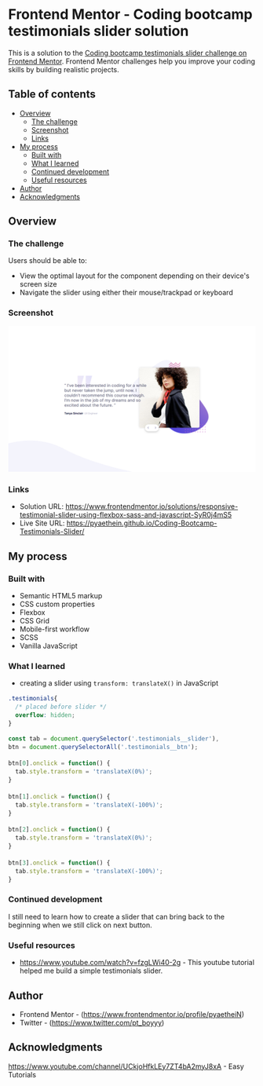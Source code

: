 # Frontend Mentor - Coding bootcamp testimonials slider solution

This is a solution to the [Coding bootcamp testimonials slider challenge on Frontend Mentor](https://www.frontendmentor.io/challenges/coding-bootcamp-testimonials-slider-4FNyLA8JL). Frontend Mentor challenges help you improve your coding skills by building realistic projects. 

## Table of contents

- [Overview](#overview)
  - [The challenge](#the-challenge)
  - [Screenshot](#screenshot)
  - [Links](#links)
- [My process](#my-process)
  - [Built with](#built-with)
  - [What I learned](#what-i-learned)
  - [Continued development](#continued-development)
  - [Useful resources](#useful-resources)
- [Author](#author)
- [Acknowledgments](#acknowledgments)

## Overview

### The challenge

Users should be able to:

- View the optimal layout for the component depending on their device's screen size
- Navigate the slider using either their mouse/trackpad or keyboard

### Screenshot

![](screenshots/desktop-design.png)

### Links

- Solution URL: https://www.frontendmentor.io/solutions/responsive-testimonial-slider-using-flexbox-sass-and-javascript-SyR0j4mS5
- Live Site URL: https://pyaethein.github.io/Coding-Bootcamp-Testimonials-Slider/

## My process

### Built with

- Semantic HTML5 markup
- CSS custom properties
- Flexbox
- CSS Grid
- Mobile-first workflow
- SCSS
- Vanilla JavaScript

### What I learned

- creating a slider using `transform: translateX()` in JavaScript

```css
.testimonials{
  /* placed before slider */
  overflow: hidden; 
}
```
```js
const tab = document.querySelector('.testimonials__slider'),
btn = document.querySelectorAll('.testimonials__btn');

btn[0].onclick = function() {
  tab.style.transform = 'translateX(0%)';
}

btn[1].onclick = function() {
  tab.style.transform = 'translateX(-100%)';
}

btn[2].onclick = function() {
  tab.style.transform = 'translateX(0%)';
}

btn[3].onclick = function() {
  tab.style.transform = 'translateX(-100%)';
}
```

### Continued development

I still need to learn how to create a slider that can bring back to the beginning when we still click on next button.

### Useful resources

- https://www.youtube.com/watch?v=fzgLWi40-2g - This youtube tutorial helped me build a simple testimonials slider.

## Author

- Frontend Mentor - (https://www.frontendmentor.io/profile/pyaetheiN)
- Twitter - (https://www.twitter.com/pt_boyyy)

## Acknowledgments

https://www.youtube.com/channel/UCkjoHfkLEy7ZT4bA2myJ8xA - Easy Tutorials